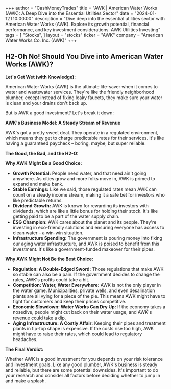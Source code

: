 +++
author = "CashMoneyTrades"
title = "AWK |  American Water Works (AWK): A Deep Dive into the Essential Utilities Sector"
date = "2024-01-12T10:00:00"
description = "Dive deep into the essential utilities sector with American Water Works (AWK). Explore its growth potential, financial performance, and key investment considerations. AWK Utilities Investing"
tags = [
"Stocks",
]
layout = "stocks"
ticker = "AWK"
company = "American Water Works Co. Inc. (AWK)"
+++
        


##  H2-Oh No! Should You Dive into American Water Works (AWK)? 

**Let's Get Wet (with Knowledge):**

American Water Works (AWK) is the ultimate life-saver when it comes to water and wastewater services. They're like the friendly neighborhood plumber, except instead of fixing leaky faucets, they make sure your water is clean and your drains don't back up. 

But is AWK a good investment? Let's break it down:

**AWK's Business Model: A Steady Stream of Revenue**

AWK's got a pretty sweet deal. They operate in a regulated environment, which means they get to charge predictable rates for their services. It's like having a guaranteed paycheck – boring, maybe, but super reliable.  

**The Good, the Bad, and the H2-O:**

**Why AWK Might Be a Good Choice:**

* **Growth Potential:**  People need water, and that need ain't going anywhere. As cities grow and more folks move in, AWK is primed to expand and make bank.
* **Stable Earnings:**  Like we said, those regulated rates mean AWK can count on a steady income stream, making it a safe bet for investors who like predictable returns.
* **Dividend Growth:**  AWK is known for rewarding its investors with dividends, which are like a little bonus for holding their stock. It's like getting paid to be a part of the water supply chain. 
* **ESG Champion:**  AWK cares about the planet and its people. They're investing in eco-friendly solutions and ensuring everyone has access to clean water – a win-win situation. 
* **Infrastructure Spending:**  The government is pouring money into fixing our aging water infrastructure, and AWK is poised to benefit from this investment. It's like a government-funded makeover for their pipes. 

**Why AWK Might Not Be the Best Choice:**

* **Regulation: A Double-Edged Sword:**  Those regulations that make AWK so stable can also be a pain. If the government decides to change the rules, AWK's profits could take a hit.
* **Competition: Water, Water Everywhere:**  AWK is not the only player in the water game. Municipalities, private wells, and even desalination plants are all vying for a piece of the pie. This means AWK might have to fight for customers and keep their prices competitive.
* **Economic Slowdown: Water Works Can Dry Up:**  If the economy takes a nosedive, people might cut back on their water usage, and AWK's revenue could take a dip. 
* **Aging Infrastructure: A Costly Affair:**  Keeping their pipes and treatment plants in tip-top shape is expensive. If the costs rise too high, AWK might have to raise their rates, which could lead to regulatory headaches. 

**The Final Verdict:**

Whether AWK is a good investment for you depends on your risk tolerance and investment goals. Like any good plumber, AWK's business is steady and reliable, but there are some potential downsides. It's important to do your research and consider all factors before deciding whether to jump in and make a splash. 

        